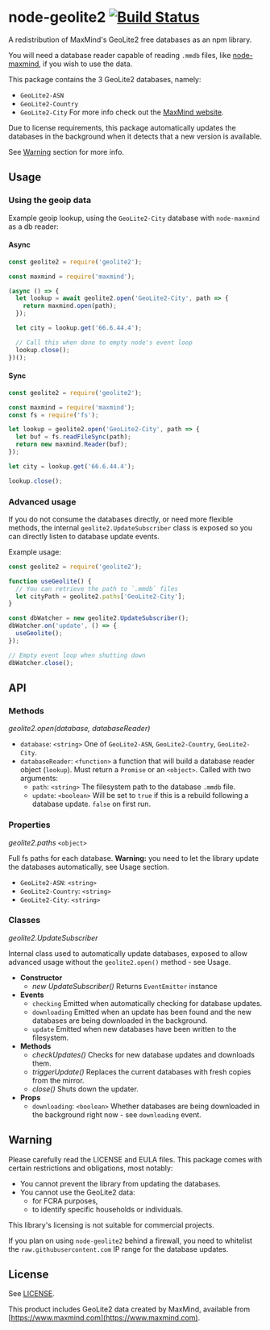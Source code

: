node-geolite2 [![Build Status](https://travis-ci.org/runk/node-geolite2.png)](https://travis-ci.org/runk/node-geolite2)
========

A redistribution of MaxMind's GeoLite2 free databases as an npm library.

You will need a database reader capable of reading `.mmdb` files, like [node-maxmind](https://www.npmjs.com/package/maxmind), if you wish to use the data.

This package contains the 3 GeoLite2 databases, namely:
 - `GeoLite2-ASN`
 - `GeoLite2-Country`
 - `GeoLite2-City`
For more info check out the [MaxMind website](https://maxmind.com).

Due to license requirements, this package automatically updates the databases in the background when it detects that a new version is available.

See [Warning](#warning) section for more info.

## Usage

### Using the geoip data

Example geoip lookup, using the `GeoLite2-City` database with `node-maxmind` as a db reader:

#### Async
```javascript
const geolite2 = require('geolite2');

const maxmind = require('maxmind');

(async () => {
  let lookup = await geolite2.open('GeoLite2-City', path => {
    return maxmind.open(path);
  });

  let city = lookup.get('66.6.44.4');

  // Call this when done to empty node's event loop
  lookup.close();
})();
```

#### Sync

```javascript
const geolite2 = require('geolite2');

const maxmind = require('maxmind');
const fs = require('fs');

let lookup = geolite2.open('GeoLite2-City', path => {
  let buf = fs.readFileSync(path);
  return new maxmind.Reader(buf);
});

let city = lookup.get('66.6.44.4');

lookup.close();
```

### Advanced usage

If you do not consume the databases directly, or need more flexible methods, the internal `geolite2.UpdateSubscriber` class is exposed so you can directly listen to database update events.

Example usage:
```javascript
const geolite2 = require('geolite2');

function useGeolite() {
  // You can retrieve the path to `.mmdb` files
  let cityPath = geolite2.paths['GeoLite2-City'];
}

const dbWatcher = new geolite2.UpdateSubscriber();
dbWatcher.on('update', () => {
  useGeolite();
});

// Empty event loop when shutting down
dbWatcher.close();
```

## API

### Methods

*geolite2.open(database, databaseReader)*

 - `database`: `<string>` One of `GeoLite2-ASN`, `GeoLite2-Country`, `GeoLite2-City`.
 - `databaseReader`: `<function>` a function that will build a database reader object (`lookup`). Must return a `Promise` or an `<object>`. Called with two arguments:
   - `path`: `<string>` The filesystem path to the database `.mmdb` file.
   - `update`: `<boolean>` Will be set to `true` if this is a rebuild following a database update. `false` on first run.

### Properties

*geolite2.paths* `<object>`

Full fs paths for each database. **Warning:** you need to let the library update the databases automatically, see Usage section.
 - `GeoLite2-ASN`: `<string>`
 - `GeoLite2-Country`: `<string>`
 - `GeoLite2-City`: `<string>`

### Classes

*geolite2.UpdateSubscriber*

Internal class used to automatically update databases, exposed to allow advanced usage without the `geolite2.open()` method - see Usage.
 - **Constructor**
   - *new UpdateSubscriber()* Returns `EventEmitter` instance
 - **Events**
   - `checking` Emitted when automatically checking for database updates.
   - `downloading` Emitted when an update has been found and the new databases are being downloaded in the background.
   - `update` Emitted when new databases have been written to the filesystem.
 - **Methods**
   - *checkUpdates()* Checks for new database updates and downloads them.
   - *triggerUpdate()* Replaces the current databases with fresh copies from the mirror.
   - *close()* Shuts down the updater.
 - **Props**
   - `downloading`: `<boolean>` Whether databases are being downloaded in the background right now - see `downloading` event.

## Warning

Please carefully read the LICENSE and EULA files. This package comes with certain restrictions and obligations, most notably:
 - You cannot prevent the library from updating the databases.
 - You cannot use the GeoLite2 data:
   - for FCRA purposes,
   - to identify specific households or individuals.

This library's licensing is not suitable for commercial projects.

If you plan on using `node-geolite2` behind a firewall, you need to whitelist the `raw.githubusercontent.com` IP range for the database updates.

## License

See [LICENSE](https://github.com/runk/node-geolite2/blob/master/LICENSE).

This product includes GeoLite2 data created by MaxMind, available from [https://www.maxmind.com](https://www.maxmind.com).
